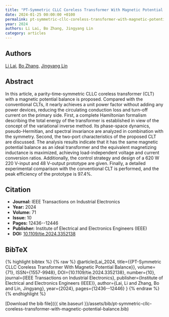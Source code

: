```yaml
---
title: "PT-Symmetric CLLC Coreless Transformer With Magnetic Potential Balance"
date: 2024-01-25 00:00:00 +0100
permalink: pt-symmetric-cllc-coreless-transformer-with-magnetic-potential-balance
year: 2024
authors: Li Lai, Bo Zhang, Jingyang Lin
category: articles
---
```

 
## Authors
[Li Lai](authors/li-lai), [Bo Zhang](authors/bo-zhang), [Jingyang Lin](authors/jingyang-lin)
 
## Abstract
In this article, a parity-time-symmetric CLLC coreless transformer (CLT) with a magnetic potential balance is proposed. Compared with the conventional CLTs, it nearly achieves a unit power factor without adding any power devices, reducing the circulating conduction loss and turn-off current on the primary side. First, a complete Hamiltonian formalism describing the total energy of the transformer is established in view of the concept of the variational inverse method. Its phase-space dynamics, pseudo-Hermitian, and spectral invariance are analyzed in combination with the symmetry. Second, the two-port characteristics of the proposed CLT are discussed. The analysis results indicate that it has the same magnetic potential balance as an ideal transformer and the equivalent magnetizing inductance is maximized, achieving load-independent voltage and current conversion ratios. Additionally, the control strategy and design of a 620 W 220 V-input and 48 V-output prototype are given. Finally, a detailed experimental comparison with the conventional CLT is performed, and the peak efficiency of the prototype is 97.4%.
 
## Citation
- **Journal:** IEEE Transactions on Industrial Electronics
- **Year:** 2024
- **Volume:** 71
- **Issue:** 10
- **Pages:** 12436--12446
- **Publisher:** Institute of Electrical and Electronics Engineers (IEEE)
- **DOI:** [10.1109/tie.2024.3352138](https://doi.org/10.1109/tie.2024.3352138)
 
## BibTeX
{% highlight bibtex %}
{% raw %}
@article{Lai_2024,
  title={{PT-Symmetric CLLC Coreless Transformer With Magnetic Potential Balance}},
  volume={71},
  ISSN={1557-9948},
  DOI={10.1109/tie.2024.3352138},
  number={10},
  journal={IEEE Transactions on Industrial Electronics},
  publisher={Institute of Electrical and Electronics Engineers (IEEE)},
  author={Lai, Li and Zhang, Bo and Lin, Jingyang},
  year={2024},
  pages={12436--12446}
}
{% endraw %}
{% endhighlight %}
 
[Download the bib file]({{ site.baseurl }}/assets/bib/pt-symmetric-cllc-coreless-transformer-with-magnetic-potential-balance.bib)
 
